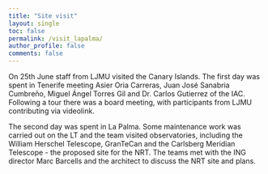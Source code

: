 ```yaml
---
title: "Site visit"
layout: single
toc: false
permalink: /visit_lapalma/
author_profile: false
comments: false
---
```


On 25th June staff from LJMU visited the Canary Islands. The first day was spent in Tenerife meeting Asier Oria Carreras, Juan José Sanabria Cumbreño, Miguel Ángel Torres Gil and Dr. Carlos Gutierrez of the IAC. Following a tour there was a board meeting, with participants from LJMU contributing via videolink.

The second day was spent in La Palma. Some maintenance work was carried out on the LT and the team visited observatories, including the William Herschel Telescope, GranTeCan and the Carlsberg Meridian Telescope - the proposed site for the NRT. The teams met with the ING director Marc Barcells and the architect to discuss the NRT site and plans. 

